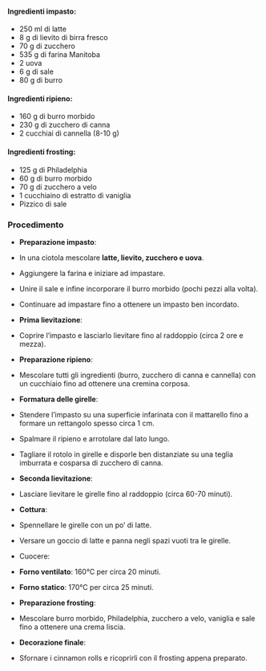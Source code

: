 
#### **Ingredienti impasto**:

- 250 ml di latte
- 8 g di lievito di birra fresco
- 70 g di zucchero
- 535 g di farina Manitoba
- 2 uova
- 6 g di sale
- 80 g di burro

#### **Ingredienti ripieno**:

- 160 g di burro morbido
- 230 g di zucchero di canna
- 2 cucchiai di cannella (8-10 g)

#### **Ingredienti frosting**:

- 125 g di Philadelphia
- 60 g di burro morbido
- 70 g di zucchero a velo
- 1 cucchiaino di estratto di vaniglia
- Pizzico di sale

### **Procedimento**

- **Preparazione impasto**:
- In una ciotola mescolare **latte, lievito, zucchero e uova**.
- Aggiungere la farina e iniziare ad impastare.
- Unire il sale e infine incorporare il burro morbido (pochi pezzi alla volta).
- Continuare ad impastare fino a ottenere un impasto ben incordato.

- **Prima lievitazione**:
- Coprire l’impasto e lasciarlo lievitare fino al raddoppio (circa 2 ore e mezza).

- **Preparazione ripieno**:
- Mescolare tutti gli ingredienti (burro, zucchero di canna e cannella) con un cucchiaio fino ad ottenere una cremina corposa.

- **Formatura delle girelle**:
- Stendere l’impasto su una superficie infarinata con il mattarello fino a formare un rettangolo spesso circa 1 cm.
- Spalmare il ripieno e arrotolare dal lato lungo.
- Tagliare il rotolo in girelle e disporle ben distanziate su una teglia imburrata e cosparsa di zucchero di canna.

- **Seconda lievitazione**:
- Lasciare lievitare le girelle fino al raddoppio (circa 60-70 minuti).

- **Cottura**:
- Spennellare le girelle con un po’ di latte.
- Versare un goccio di latte e panna negli spazi vuoti tra le girelle.
- Cuocere:
- **Forno ventilato**: 160°C per circa 20 minuti.
- **Forno statico**: 170°C per circa 25 minuti.

- **Preparazione frosting**:
- Mescolare burro morbido, Philadelphia, zucchero a velo, vaniglia e sale fino a ottenere una crema liscia.

- **Decorazione finale**:
- Sfornare i cinnamon rolls e ricoprirli con il frosting appena preparato.

